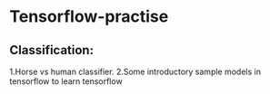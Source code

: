 # Tensorflow-practise
## Classification:
  1.Horse vs human classifier.
  2.Some introductory sample models in tensorflow to learn tensorflow
